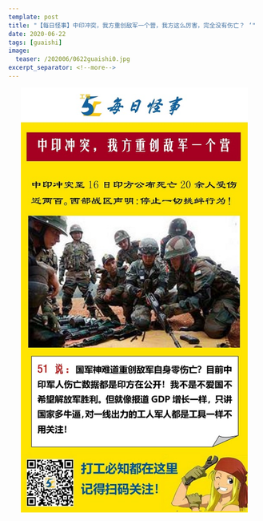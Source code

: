 ```yaml
---
template: post
title: "【每日怪事】中印冲突，我方重创敌军一个营，我方这么厉害，完全没有伤亡？ ‘"
date: 2020-06-22
tags: [guaishi]
image:
  teaser: /202006/0622guaishi0.jpg
excerpt_separator: <!--more-->
---
```


<div style="text-align:center;color:grey"><img src="/images/202006/0622guaishi.jpg" width="90%"></div><br>

